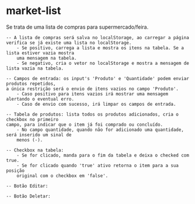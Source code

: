 # market-list
Se trata de uma lista de compras para supermercado/feira. 

    -- A lista de compras será salva no localStorage, ao carregar a página verifica se já existe uma lista no localStorage. 
        - Se positivo, carrega a lista e mostra os itens na tabela. Se a lista estiver vazia mostra
        uma mensagem na tabela. 
        - Se negativo, cria o vetor no localStorage e mostra a mensagem de lista vazia na tabela.

    -- Campos de entrada: os input's 'Produto' e 'Quantidade' podem enviar produtos repetidos, 
    a única restrição será o envio de itens vazios no campo 'Produto'.
        - Caso positivo para itens vazios irá mostrar uma mensagem alertando o eventual erro.
        - Caso de envio com sucesso, irá limpar os campos de entrada.

    -- Tabela de produtos: lista todos os produtos adicionados, cria o checkbox no primeiro
    campo, para indicar que o item já foi comprado ou concluído. 
        - No campo quantidade, quando não for adicionado uma quantidade, será inserido um sinal de
        menos (-).

    -- Checkbox na tabela:   
        - Se for clicado, manda para o fim da tabela e deixa o checked com true.
        - Se for clicado quando 'true' ativo retorna o item para a sua posição
        original com o checkbox em 'false'.

    -- Botão Editar: 

    -- Botão Deletar: 